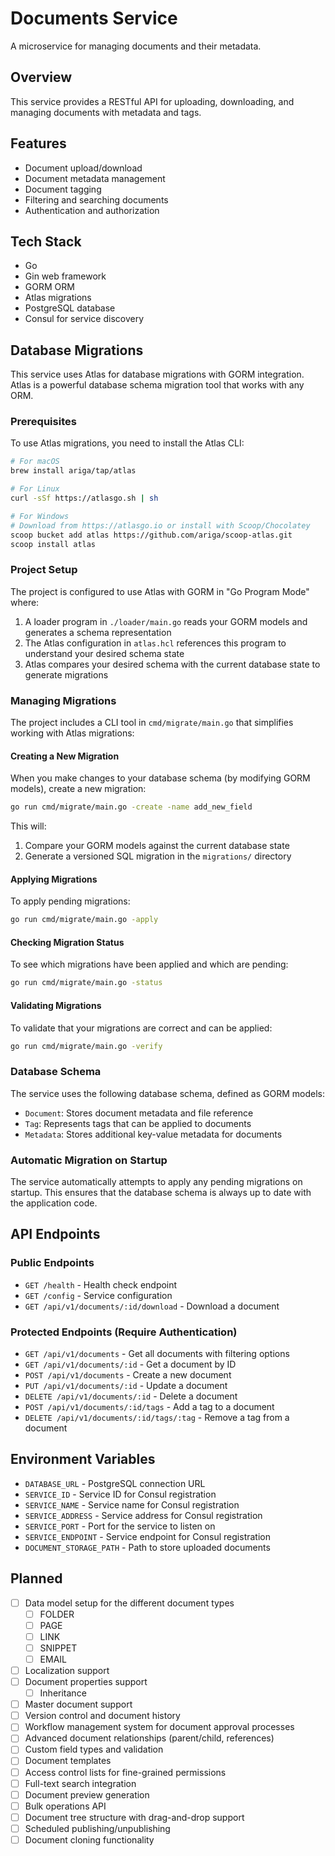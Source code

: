 # Documents Service

A microservice for managing documents and their metadata.

## Overview

This service provides a RESTful API for uploading, downloading, and managing documents with metadata and tags.

## Features

- Document upload/download
- Document metadata management
- Document tagging
- Filtering and searching documents
- Authentication and authorization

## Tech Stack

- Go
- Gin web framework
- GORM ORM
- Atlas migrations
- PostgreSQL database
- Consul for service discovery

## Database Migrations

This service uses Atlas for database migrations with GORM integration. Atlas is a powerful database schema migration tool that works with any ORM.

### Prerequisites

To use Atlas migrations, you need to install the Atlas CLI:

```bash
# For macOS
brew install ariga/tap/atlas

# For Linux
curl -sSf https://atlasgo.sh | sh

# For Windows
# Download from https://atlasgo.io or install with Scoop/Chocolatey
scoop bucket add atlas https://github.com/ariga/scoop-atlas.git
scoop install atlas
```

### Project Setup

The project is configured to use Atlas with GORM in "Go Program Mode" where:

1. A loader program in `./loader/main.go` reads your GORM models and generates a schema representation
2. The Atlas configuration in `atlas.hcl` references this program to understand your desired schema state
3. Atlas compares your desired schema with the current database state to generate migrations

### Managing Migrations

The project includes a CLI tool in `cmd/migrate/main.go` that simplifies working with Atlas migrations:

#### Creating a New Migration

When you make changes to your database schema (by modifying GORM models), create a new migration:

```bash
go run cmd/migrate/main.go -create -name add_new_field
```

This will:
1. Compare your GORM models against the current database state
2. Generate a versioned SQL migration in the `migrations/` directory

#### Applying Migrations

To apply pending migrations:

```bash
go run cmd/migrate/main.go -apply
```

#### Checking Migration Status

To see which migrations have been applied and which are pending:

```bash
go run cmd/migrate/main.go -status
```

#### Validating Migrations

To validate that your migrations are correct and can be applied:

```bash
go run cmd/migrate/main.go -verify
```

### Database Schema

The service uses the following database schema, defined as GORM models:

- `Document`: Stores document metadata and file reference
- `Tag`: Represents tags that can be applied to documents
- `Metadata`: Stores additional key-value metadata for documents

### Automatic Migration on Startup

The service automatically attempts to apply any pending migrations on startup. This ensures that the database schema is always up to date with the application code.

## API Endpoints

### Public Endpoints

- `GET /health` - Health check endpoint
- `GET /config` - Service configuration
- `GET /api/v1/documents/:id/download` - Download a document

### Protected Endpoints (Require Authentication)

- `GET /api/v1/documents` - Get all documents with filtering options
- `GET /api/v1/documents/:id` - Get a document by ID
- `POST /api/v1/documents` - Create a new document
- `PUT /api/v1/documents/:id` - Update a document
- `DELETE /api/v1/documents/:id` - Delete a document
- `POST /api/v1/documents/:id/tags` - Add a tag to a document
- `DELETE /api/v1/documents/:id/tags/:tag` - Remove a tag from a document

## Environment Variables

- `DATABASE_URL` - PostgreSQL connection URL
- `SERVICE_ID` - Service ID for Consul registration
- `SERVICE_NAME` - Service name for Consul registration
- `SERVICE_ADDRESS` - Service address for Consul registration
- `SERVICE_PORT` - Port for the service to listen on
- `SERVICE_ENDPOINT` - Service endpoint for Consul registration
- `DOCUMENT_STORAGE_PATH` - Path to store uploaded documents

## Planned
- [ ] Data model setup for the different document types
    - [ ] FOLDER
    - [ ] PAGE
    - [ ] LINK
    - [ ] SNIPPET
    - [ ] EMAIL
- [ ] Localization support
- [ ] Document properties support
    - [ ] Inheritance
- [ ] Master document support
- [ ] Version control and document history
- [ ] Workflow management system for document approval processes
- [ ] Advanced document relationships (parent/child, references)
- [ ] Custom field types and validation
- [ ] Document templates
- [ ] Access control lists for fine-grained permissions
- [ ] Full-text search integration
- [ ] Document preview generation
- [ ] Bulk operations API
- [ ] Document tree structure with drag-and-drop support
- [ ] Scheduled publishing/unpublishing
- [ ] Document cloning functionality